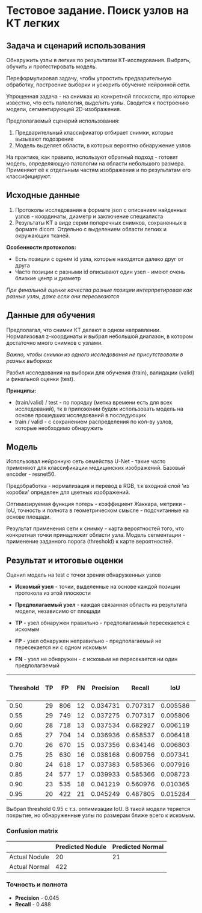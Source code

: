 # Тестовое задание. Поиск узлов на КТ легких

## Задача и сценарий использования
Обнаружить узлы в легких по результатам КТ-исследования. Выбрать, обучить и протестировать модель. 

Переформулировал задачу, чтобы упростить предварительную обработку, построение выборки и ускорить обучение нейронной сети.

Упрощенная задача - на снимках из конкретной плоскости, про которые известно, что есть патология, выделить узлы. Сводится к построению модели, сегментирующей 2D-изображения.

Предполагаемый сценарий использования:
1. Предварительный классификатор отбирает снимки, которые вызывают подозрение
2. Модель выделяет области, в которых вероятно обнаружение узлов

На практике, как правило, используют обратный подход - готовят модель, определяющую патологии на области небольшого размера. Применяют её к отдельным частям изображения и по результатам его классифицируют. 

## Исходные данные

1. Протоколы исследования в формате json с описанием найденных узлов - координаты, диаметр и заключение специалиста
2. Результаты КТ в виде серии поперечных снимков, сохраненных в формате dicom. Отдельно с выделением области легких и окружающих тканей.

**Особенности протоколов:**
* Есть позиции с одним id узла, которые находятся далеко друг от друга
* Часто позиции c разными id описывают один узел - имеют очень близкие центр и диаметр

*При финальной оценке качества разные позиции интерпретировал как разные узлы, даже если они пересекаются*

## Данные для обучения

Предполагал, что снимки КТ делают в одном направлении. Нормализовал z-координаты и выбрал небольшой диапазон, в котором достаточно много снимков с узлами.

*Важно, чтобы снимки из одного исследования не присутствовали в разных выборках*

Разбил исследования на выборки для обучения (train), валидации (valid) и финальной оценки (test). 

**Принципы:**
* (train/valid) / test - по порядку (метка времени есть для всех исследований), тк в приложении будем использовать модель на основе прошедших исследований в последующих
* train / valid - с сохранением распределения по кол-ву узлов, которые необходимо обнаружить
 
 ## Модель
 
 Использовал нейронную сеть семейства U-Net - такие часто применяют для классификации медицинских изображений. Базовый encoder - resnet50.
 
 Предобработка - нормализация и перевод в RGB, т.к входной слой 'из коробки' определен для цветных изображений.
 
 Оптимизируемая функция потерь - коэффициент Жаккара, метрики - IoU, точность и полнота в геометрическом смысле - подсчитанные на основе площади.
 
 Результат применения сети к снимку - карта вероятностей того, что конкретная точки принадлежит области узла. Модель сегментации - применение заданного порога (threshold) к карте вероятностей.
 
 ## Результат и итоговые оценки

 Оценил модель на test с точки зрения обнаруженных узлов
 * **Искомый узел** - точки, выделенные на основе каждой позиции протокола из этой плоскости
 * **Предполагаемый узел** - каждая связанная область из результата модели, независимо от площади

* **TP** - узел обнаружен правильно - предполагаемый пересекается с искомым
* **FP** - узел обнаружен неправильно - предполагаемый не пересекается ни с одном искомым
* **FN** - узел не обнаружен - с искомым не пересекается ни один предполагаемый

|Threshold	| TP	| FP	| FN	| Precision	| Recall	| IoU		| Precision by Square	| Recall by Square |
|-----------|-------|-------|-------|-----------|-----------|-----------|---------------|------------|
|	0.50	| 29	| 806	| 12	| 0.034731	| 0.707317	| 0.005586	| 0.005628		| 0.728870   |
|	0.55	| 29	| 749	| 12	| 0.037275	| 0.707317	| 0.005806	| 0.005856		| 0.712488   |
|	0.60	| 28	| 718	| 13	| 0.037534	| 0.682927	| 0.006119	| 0.006178		| 0.699327   |
|	0.65	| 27	| 704	| 14	| 0.036936	| 0.658537	| 0.006418	| 0.006488		| 0.685373   |
|	0.70	| 26	| 670	| 15	| 0.037356	| 0.634146	| 0.006803	| 0.006884		| 0.667118   |
|	0.75	| 25	| 630	| 16	| 0.038168	| 0.609756	| 0.007341	| 0.007443		| 0.658332   |
|	0.80	| 24	| 618	| 17	| 0.037383	| 0.585366	| 0.007916	| 0.008042		| 0.644359   |
|	0.85	| 24	| 577	| 17	| 0.039933	| 0.585366	| 0.008723	| 0.008891		| 0.627355   |
|	0.90	| 23	| 535	| 18	| 0.041219	| 0.560976	| 0.010365	| 0.010641		| 0.607034   |
|	0.95	| 20	| 422	| 21	| 0.045249	| 0.487805	| 0.015284	| 0.044161		| 0.560623   |

 Выбрал threshold 0.95 с т.з. оптимизации IoU. В такой модели теряется покрытие, но обнаруженные узлы по размерам ближе всего к искомым.

### Confusion matrix

|        | Predicted Nodule | Predicted Normal|
|------- | ----------- | -----------|
|Actual Nodule| 20          | 21         |
|Actual Normal| 422         |            |


### Точность и полнота
* **Precision** - 0.045
* **Recall** - 0.488

